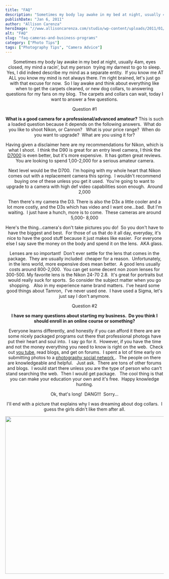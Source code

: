 ```yaml
---
title: "FAQ"
description: "Sometimes my body lay awake in my bed at night, usually 4am, eyes closed, my mind a racin&apos;, but my "
publishDate: "Jan 6, 2011"
author: "Allison Carenza"
heroImage: "//www.allisoncarenza.com/studio/wp-content/uploads/2011/01/collar.jpg"
alt: "FAQ"
slug: "faq-cameras-and-business-programs"
category: ["Photo Tips"]
tags: ["Photography Tips", "Camera Advice"]
---
```


<p style="text-align: center;">Sometimes my body lay awake in my bed at night, usually 4am, eyes closed, my mind a racin&apos;, but my person  trying my darnest to go to sleep.  Yes, I did indeed describe my mind as a separate entity.  If you know me AT ALL you know my mind is not always there. I&apos;m right brained, let&apos;s just go with that excuse for now.  So I lay awake and think about everything like when to get the carpets cleaned, or new dog collars, to answering questions for my fans on my blog.  The carpets and collars can wait, today I want to answer a few questions.</p>
<p style="text-align: center;">Question #1</p>
<p style="text-align: center;"><strong>What is a good camera for a professional/advanced amateur?</strong> This is such a loaded question because it depends on the following answers.  What do you like to shoot Nikon, or Cannon?   What is your price range?  When do you want to upgrade?  What are you using it for?</p>
<p style="text-align: center;">Having given a disclaimer here are my recommendations for Nikon, which is what I shoot.  I think the D90 is great for an entry level camera, I think the <a href="http://imaging.nikon.com/products/imaging/lineup/digitalcamera/slr/d7000/index.htm">D7000</a> is even better, but it&apos;s more expensive.  It has gotten great reviews.  You are looking to spend 1,00-2,000 for a serious amateur camera.</p>
<p style="text-align: center;">Next level would be the D700.  I&apos;m hoping with my whole heart that Nikon comes out with a replacement camera this spring.  I wouldn&apos;t recommend buying one of these unless you get it used.  You&apos;re going to want to upgrade to a camera with high def video capabilities soon enough.  Around 2,000</p>
<p style="text-align: center;">Then there&apos;s my camera the D3. There is also the D3x a little cooler and a lot more costly, and the D3s which has video and I want one...bad.  But I&apos;m waiting.  I just have a hunch, more is to come.  These cameras are around 5,000- 8,000</p>
<p style="text-align: center;">Here&apos;s the thing...camera&apos;s don&apos;t take pictures you do!  So you don&apos;t have to have the biggest and best.  For those of us that do it all day, everyday, it&apos;s nice to have the good stuff because it just makes like easier.  For everyone else I say save the money on the body and spend it on the lens.  AKA glass.</p>
<p style="text-align: center;">Lenses are so important!  Don&apos;t ever settle for the lens that comes in the package.  They are usually included  cheaper for a reason.  Unfortunately, in the lens world, more expensive does mean better.  A good lens usually costs around 800-2,000.  You can get some decent non zoom lenses for 300-500. My favorite lens is the Nikon 24-70 2.8.  It&apos;s great for portraits but would really suck for sports.  So consider the subject matter when you go shopping.   Also in my experience name brand matters.  I&apos;ve heard some good things about Tamron,  I&apos;ve never used one.  I have used a Sigma, let&apos;s just say I don&apos;t anymore.</p>
<p style="text-align: center;">Question #2</p>
<p style="text-align: center;"><strong>I have so many questions about starting my business.  Do you think I should enroll in an online course or something?</strong></p>
<p style="text-align: center;">Everyone learns differently, and honestly if you can afford it there are are some nicely packaged programs out there that professional photogs have put their heart and soul into.  I say go for it.  However, if you have the time and not the money everything you need to know is right on the web.  Check out <a href="http://www.youtube.com/results?search_query=photography&amp;aq=f">you tube</a>, read blogs, and get on forums.  I spent a lot of time early on submitting photos to a <a href="http://www.picturesocial.com/">photography social network </a>.  The people on there are knowledgeable and helpful.   Just ask.  There are tons of other forums and blogs.  I would start there unless you are the type of person who can&apos;t stand searching the web.  Then I would get package.   The cool thing is that you can make your education your own and it&apos;s free.  Happy knowledge hunting.</p>
<p style="text-align: center;">Ok, that&apos;s long!  DANG!!!  Sorry...</p>
<p style="text-align: center;">I&apos;ll end with a picture that explains why I was dreaming about dog collars.  I guess the girls didn&apos;t like them after all.</p>
<p style="text-align: center;"><a rel="attachment wp-att-1912" href="http://www.allisoncarenza.com/archives/faq-cameras-and-business-programs/collar/"><img class="aligncenter size-full wp-image-1912" title="collar" src="http://www.allisoncarenza.com/studio/wp-content/uploads/2011/01/collar.jpg" alt="" width="750" height="500" srcset="/media/collar.jpg 750w, /media/collar-300x200.jpg 300w" sizes="(max-width: 750px) 100vw, 750px" /></a></p>
<p style="text-align: center;">
<p style="text-align: center;">
